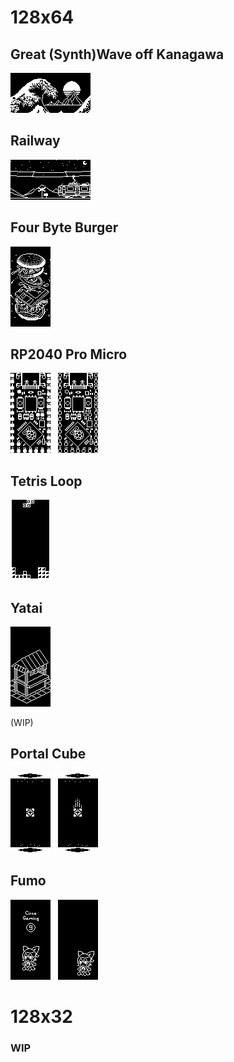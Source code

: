 # 128x64

## Great (Synth)Wave off Kanagawa
![Great (Synth)Wave off Kanagawa](<wave.png?raw=true>)


## Railway
![鉄道](<railway.gif?raw=true>)



## Four Byte Burger
![Four Byte Burger](<four byte burger.png?raw=true>)



## RP2040 Pro Micro
![Pro micro](<pro micro.png?raw=true>) &nbsp; ![Pro micro 2](<pro micro 2.png?raw=true>)



## Tetris Loop
![Tetris Loop](<tetris.gif?raw=true>)



## Yatai
![屋台](<yatai.png?raw=true>)

(WIP)



## Portal Cube
![Cube 1](<cube.gif?raw=true>) &nbsp; ![Cube 2](<cube 2.gif?raw=true>)



## Fumo
![Cirno 1](<cirno.png?raw=true>) &nbsp; ![Cirno 2](<cirno 2.png?raw=true>)



# 128x32

### WIP
